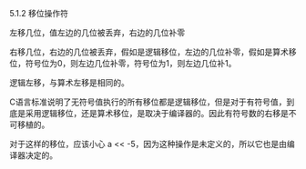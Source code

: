 5.1.2 移位操作符

左移几位，值左边的几位被丢弃，右边的几位补零

右移几位，右边的几位被丢弃，假如是逻辑移位，左边的几位补零，假如是算术移位，符号位为0，则左边几位补零，符号位为1，则左边几位补1。

逻辑左移，与算术左移是相同的。

C语言标准说明了无符号值执行的所有移位都是逻辑移位，但是对于有符号值，到底是采用逻辑移位，还是算术移位，是取决于编译器的。因此有符号数的右移是不可移植的。

对于这样的移位，应该小心 a << -5，因为这种操作是未定义的，所以它也是由编译器决定的。
